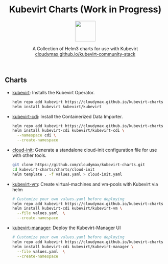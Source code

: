 
<h1 align=center>
Kubevirt Charts (Work in Progress)
</h1>
<p align="center">
  <img width="64" src="https://avatars.githubusercontent.com/u/18700703?s=200&v=4">
</p>
<p align=center>
  A Collection of Helm3 charts for use with Kubevirt
  <br>
  <a href="https://cloudymax.github.io/kubevirt-community-stack/">cloudymax.github.io/kubevirt-community-stack</a>
</p>
<br>

<h2>
  Charts
</h2>

<p>

- <a href="https://github.com/cloudymax/kubevirt-charts/blob/main/charts/kubevirt">kubevirt</a>: Installs the Kubevirt Operator.

    ```bash
    helm repo add kubevirt https://cloudymax.github.io/kubevirt-charts
    helm install kubevirt kubevirt/kubevirt
    ```

- <a href="https://github.com/cloudymax/kubevirt-charts/blob/main/charts/kubevirt-cdi">kubevirt-cdi</a>: Install the Containerized Data Importer.

    ```bash
    helm repo add kubevirt https://cloudymax.github.io/kubevirt-charts
    helm install kubevirt-cdi kubevirt/kubevirt-cdi \
      --namespace cdi \
      --create-namespace
    ```
    
- <a href="https://github.com/cloudymax/kubevirt-charts/blob/main/charts/cloud-init">cloud-init</a>: Generate a standalone cloud-init configuration file for use with other tools.

    ```bash
    git clone https://github.com/cloudymax/kubevirt-charts.git
    cd kubevirt-charts/charts/cloud-init
    helm template . -f values.yaml > cloud-init.yaml
    ```
  
- <a href="https://github.com/cloudymax/kubevirt-charts/blob/main/charts/kubevirt-vm">kubevirt-vm</a>: Create virtual-machines and vm-pools with Kubevirt via helm

    ```bash
    # Customize your own values.yaml before deploying
    helm repo add kubevirt https://cloudymax.github.io/kubevirt-charts
    helm install kubevirt-cdi kubevirt/kubevirt-vm \
      --file values.yaml  \
      --create-namespace
    ```

- <a href="https://github.com/cloudymax/kubevirt-charts/blob/main/charts/kubevirt-manager">kubevirt-manager</a>: Deploy the Kubevirt-Manager UI
    
    ```bash
    # Customize your own values.yaml before deploying
    helm repo add kubevirt https://cloudymax.github.io/kubevirt-charts
    helm install kubevirt-cdi kubevirt/kubevirt-manager \
      --file values.yaml  \
      --create-namespace
    ```
